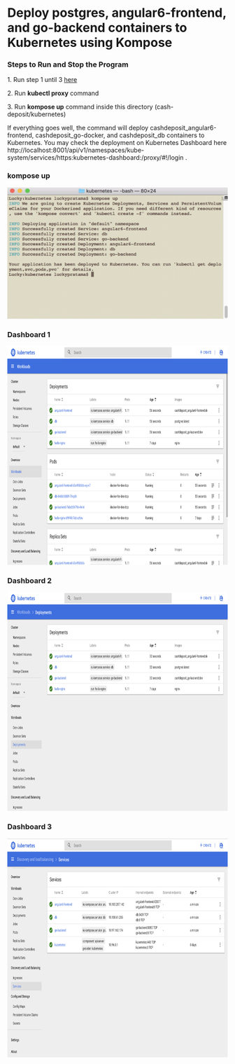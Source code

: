 <h1> Deploy postgres, angular6-frontend, and go-backend containers to Kubernetes using Kompose</h1>

<h3>Steps to Run and Stop the Program</h3>
<p>1. Run step 1 until 3 <a href="../README.md">here</a></p>
<p>2. Run <strong>kubectl proxy</strong> command</p>
<p>3. Run <strong>kompose up</strong> command inside this directory (cash-deposit/kubernetes)</p>
<p>If everything goes well, the command will deploy cashdeposit_angular6-frontend, cashdeposit_go-docker, and cashdeposit_db containers to Kubernetes. You may check the deployment on Kubernetes Dashboard here 
http://localhost:8001/api/v1/namespaces/kube-system/services/https:kubernetes-dashboard:/proxy/#!/login .</p> 
<h3>kompose up</h3>
<div>
<img src="./assets/kompose-up.png" height="300pt" width="600pt"/>
</div>
<h3>Dashboard 1</h3>
<div>
<img src="./assets/Dashboard1.png" height="500pt" width="1800pt"/>
</div>
<h3>Dashboard 2</h3>
<div>
<img src="./assets/Dashboard2.png" height="500pt" width="1800pt"/>
</div>
<h3>Dashboard 3</h3>
<div>
<img src="./assets/Dashboard3.png" height="500pt" width="1800pt"/>
</div>